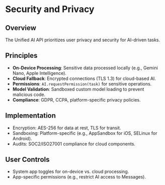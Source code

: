 # Security and Privacy

## Overview
The Unified AI API prioritizes user privacy and security for AI-driven tasks.

## Principles
- **On-Device Processing**: Sensitive data processed locally (e.g., Gemini Nano, Apple Intelligence).
- **Cloud Fallback**: Encrypted connections (TLS 1.3) for cloud-based AI.
- **Permissions**: `AI.requestPermission(task)` for sensitive operations.
- **Model Validation**: Sandboxed custom model loading to prevent malicious code.
- **Compliance**: GDPR, CCPA, platform-specific privacy policies.

## Implementation
- Encryption: AES-256 for data at rest, TLS for transit.
- Sandboxing: Platform-specific (e.g., AppSandbox for iOS, SELinux for Android).
- Audits: SOC2/ISO27001 compliance for cloud components.

## User Controls
- System app toggles for on-device vs. cloud processing.
- App-specific permissions (e.g., restrict AI access to Messages).